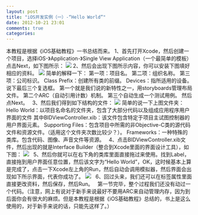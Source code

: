```yaml
---
layout: post
title: "iOS开发实例（一）-“Hello World”"
date: 2012-10-21 23:01
comments: true
categories: 
---
```


本教程是根据《iOS基础教程》一书总结而来。 1、首先打开Xcode，然后创建一个项目，选择iOS-》Application-》Single View Application（一个最简单的模板） 点击Next，如下图所示： ![](http://m3.img.libdd.com/farm5/2012/1021/21/B52ABEDA9EFB595926EEA2C69A2FFB8117E8A226476BB_728_491.JPEG) 2、然后会出现下图所示内容，你可以安装下图填好相应的资料。 ![](http://m1.img.libdd.com/farm5/2012/1021/21/F94AFF71CA5151176827687BFE2D87E2E2381CE00FDD3_728_491.PNG) 简单的解释一下： 第一项：项目名。 第二项：组织名称。 第三项：公司标识。 Class Prefix：创建所有类的前缀。 Devices：指所适用的设备。 说下最后三个复选框。 第一个就是我们说的新特性之一，用storyboards管理布局文件。 第二个ARC（自动引用计数）机制。 第三个自动生成一个测试用例。 然后点Next。   3、然后我们得到如下结构的文件： ![](http://m3.img.libdd.com/farm4/2012/1021/22/7EAAA7A485B1917F38572648AED62CF7D7D2587207020_384_339.JPEG) 简单的说一下上图文件夹： Hello World：以项目名命名的文件夹，包含了大部分代码以及组成应用程序用户界面的文件 其中BIDViewController.xib：该文件包含特定于项目主试图控制器的用户界面元素。 Supporting Files：包含项目中所需的非Objective-C类的源代码文件和资源文件。（适用这个文件夹次数比较少？）。 Frameworks：一种特殊的类库。包含代码、图像、声音文件等资源。   4、点击BIDViewController.xib文件，然后出现的就是Interface Builder（整合到Xcode里面的界面设计工具），如下图： ![](http://m2.img.libdd.com/farm5/2012/1021/22/BFD4AC2F7FEB7F3CBF008E8438EC309BEC1658C8337B7_800_500.jpg)   5、然后你就可以在右下角的类库里面直接拖过来使用。找到Label，直接拖到用户界面任意位置，然后该文字为“Hello World”，OK，这时候基本上算是完成了，点击一下Xcode左上角的Run，然后自动会调用模拟器，然后界面会出现如下所示界面，代表你成功了。 ![](http://m2.img.libdd.com/farm4/2012/1021/22/63FED48E278A6DA9522D044617BA3651B8C4AA4240180_368_716.PNG)   6、回过头来，我们还可以在标签属性里面直接更改资料，然后保存，然后Run。   第一节完毕，整个过程我们还没有动过一个代码。（注意，网上有说对于新手来说最好不要用ARC来自动管理内存，因为到后面你会有很大的麻烦。但是本教程是根据《iOS基础教程》总结的，书上是这么使用的，对于新手来说的话，只能先这样了。）